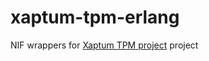 # xaptum-tpm-erlang
NIF wrappers for [Xaptum TPM project](https://github.com/xaptum/xaptum-tpm) project
